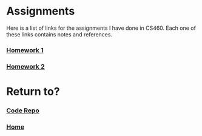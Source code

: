 # Assignments
Here is a list of links for the assignments I have done in CS460. Each one of these links contains notes and references.

### [Homework 1](cls-cs460-hw1.md)
### [Homework 2](cls-cs460-hw2.md)

# Return to?
### [Code Repo](https://github.com/Alex-Bishop1296/Alex-Bishop1296.github.io) 
### [Home](../index.md)